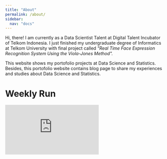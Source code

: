 ```yaml
---
title: "About"
permalink: /about/
sidebar:
  nav: "docs"
---
```


Hi, there! I am currently as a Data Scientist Talent at Digital Talent Incubator of Telkom Indonesia. I just finished my undergraduate degree of Informatics at Telkom University with final project called *"Real Time Face Expression Recognition System Using the Viola-Jones Method".*

This website shows my portofolio projects at Data Science and Statistics. Besides, this portofolio website contains blog page to share my experiences and studies about Data Science and Statistics.



# Weekly Run

<iframe height='160' width='300' frameborder='0' allowtransparency='true' scrolling='no' src='https://www.strava.com/athletes/87075821/activity-summary/04d055e488adf102c9c91816d6dca11f24168b71'></iframe>
